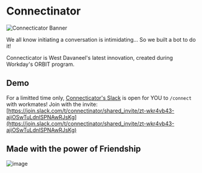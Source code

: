 # Connectinator

![Connecticator Banner](https://west-davaneel.github.io/connectinator/images/connecticator-banner.png)

We all know initiating a conversation is intimidating... So we built a bot to do it!

Connecticator is West Davaneel's latest innovation, created during Workday's ORBIT program. 

## Demo

For a limitted time only, [Connecticator's Slack](https://join.slack.com/t/connectinator/shared_invite/zt-wkr4vb43-ajiOSwTuLdnlSPNAwRJsKg) is open for YOU to `/connect` with workmates! Join with the invite: [https://join.slack.com/t/connectinator/shared_invite/zt-wkr4vb43-ajiOSwTuLdnlSPNAwRJsKg](https://join.slack.com/t/connectinator/shared_invite/zt-wkr4vb43-ajiOSwTuLdnlSPNAwRJsKg)

## Made with the power of Friendship
![image](https://user-images.githubusercontent.com/35512278/135885692-1c0c6dac-618d-499f-8ab4-ea96421c8c79.png)
